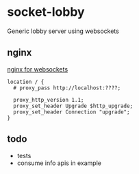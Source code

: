 # socket-lobby
Generic lobby server using websockets


## nginx

[nginx for websockets](https://www.nginx.com/blog/websocket-nginx/)

```
location / {
  # proxy_pass http://localhost:????;

  proxy_http_version 1.1;
  proxy_set_header Upgrade $http_upgrade;
  proxy_set_header Connection "upgrade";
}
```

## todo
- tests
- consume info apis in example
